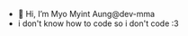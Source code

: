 - 👋 Hi, I’m Myo Myint Aung@dev-mma
- i don't know how to code so i don't code :3 


<!---
dev-mma/dev-mma is a ✨ special ✨ repository because its `README.md` (this file) appears on your GitHub profile.
You can click the Preview link to take a look at your changes.
--->
